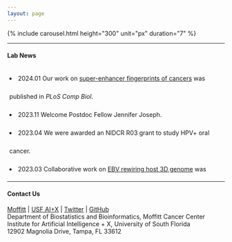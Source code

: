 ```yaml
---
layout: page
---
```


{% include carousel.html height="300" unit="px" duration="7" %}
<br>

---

#### Lab News

<div
style="height:240px;line-height:3em;overflow:scroll;padding:5px;"> 

<li>2024.01 Our work on <a
href="https://doi.org/10.1371/journal.pcbi.1011873">super-enhancer
fingerprints of cancers</a> was published in <em>PLoS Comp Biol</em>.</li>
<li>2023.11 Welcome Postdoc Fellow Jennifer Joseph.</li>
<li>2023.04 We were awarded an NIDCR R03 grant to study HPV+ oral cancer.</li>
<li>2023.03 Collaborative work on <a
href="https://doi.org/10.1038/s41467-023-37347-6">EBV rewiring host 3D
genome</a> was published in <em>Nat Commun</em>.</li>
<li>2022.08 Congratulations to Xiang being promoted to Research
Scientist.</li>
<li>2022.03 Our work on <a
href="https://doi.org/10.1093/nar/gkac141">super enhancer dynamics</a>
	   was published in <em>Nucleic Acids Res</em>.</li>
<li>2021.12 Welcome Data Analyst Yi-Han Tang.</li>
<li>2021.10 Our work on <a
href="https://doi.org/10.1093/nargab/lqab098">ChIP-seq site-specific
variability</a> was published in <em>NAR Genom Bioinform</em>.</li>
<li>2020.12 Welcome Postdoc Fellow Xiang Liu.</li>
<li>2020.12 Collaborative work on <a
href="https://doi.org/10.1038/s41467-020-20136-w">enhancer connectome
in PEL cancers</a> was published in <em>Nat Commun</em>.</li>
<li>2020.04 Collaborative work on <a
href="https://doi.org/10.1016/j.molcel.2020.03.025">MYC's roles in EBV
lytic switch</a> was published in <em>Mol Cell</em>.</li>

</div>

---

#### Contact Us

<!-- {% include JB/setup %} -->
[Moffitt](https://moffitt.org/research-science/researchers/mingxiang-teng) |
[USF AI+X](https://aix.eng.usf.edu/members.html) |
[Twitter](https://twitter.com/mingxiangteng) |
[GitHub](https://github.com/tenglab)<br>
Department of Biostatistics and Bioinformatics, Moffitt Cancer Center <br>
Institute for Artificial Intelligence + X, University of South Florida <br>
12902 Magnolia Drive, Tampa, FL 33612 <br>
